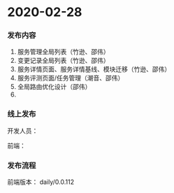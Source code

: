 # 2020-02-28

### 发布内容

1. 服务管理全局列表（竹逊、邵伟）
2. 变更记录全局列表（竹逊、邵伟）
3. 服务详情页面、服务详情基线、模块迁移（竹逊、邵伟）
4. 服务评测页面/任务管理（潮音、邵伟）
5. 全局路由优化设计（邵伟）
6. 


### 线上发布

开发人员：

前端：

### 发布流程

前端版本： daily/0.0.112